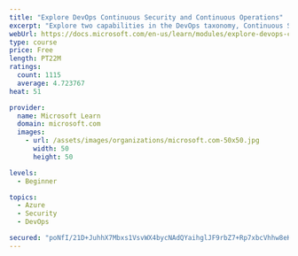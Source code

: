```yaml
---
title: "Explore DevOps Continuous Security and Continuous Operations"
excerpt: "Explore two capabilities in the DevOps taxonomy, Continuous Security and Continuous Operations."
webUrl: https://docs.microsoft.com/en-us/learn/modules/explore-devops-continuous-security-operations/
type: course
price: Free
length: PT22M
ratings:
  count: 1115
  average: 4.723767
heat: 51

provider:
  name: Microsoft Learn
  domain: microsoft.com
  images:
    - url: /assets/images/organizations/microsoft.com-50x50.jpg
      width: 50
      height: 50

levels:
  - Beginner

topics:
  - Azure
  - Security
  - DevOps

secured: "poNfI/21D+JuhhX7Mbxs1VsvWX4bycNAdQYaihglJF9rbZ7+Rp7xbcVhhw8eK338SCFkBeR0GNLzvfM1j2MjtX2shRvT37zbJ6tRqmB72FTOFaFfElOgvflbcTD50Fo0iOynrF1Hiqsok/FtKOHhk3D/tuSCkk6nImGaHmwcrZJlL8Zoh3gPHZARlTFth13GqgVvI+TuY3Pi0Me6XFmPOGeY/+aM2UG8rbG8titO+dx03R8cWSYYvSFw5O1V5eIwwjWq/IQRKfO29upbA4rxaXDMOE0Fr81mcaB/dyywlk66UmLfnMy05KqhHP7J/wf9Ne7DOANlyrbyaP7PNyl2gYOVjYPTrKTH7r0I4qvYlU6aI0HPmYa5NjSKmOS71yilu/M0XT9lhgQePhp/f8VxMnAagIOaD7zK0ZkHWr/e9xI=;MwpbMdB8xm6U5z1TGQuVGA=="
---
```



